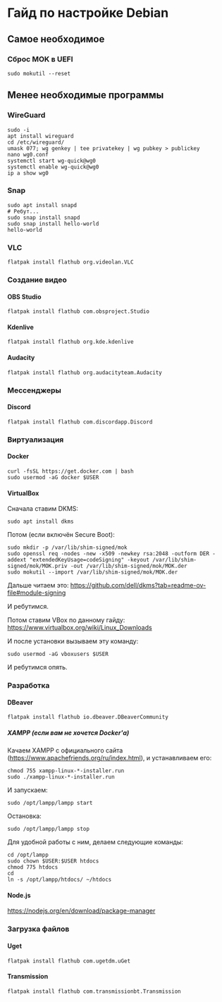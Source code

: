 # Гайд по настройке Debian

## Самое необходимое

### Сброс MOK в UEFI

```shell
sudo mokutil --reset
```

## Менее необходимые программы

### WireGuard

```shell
sudo -i
apt install wireguard
cd /etc/wireguard/
umask 077; wg genkey | tee privatekey | wg pubkey > publickey
nano wg0.conf
systemctl start wg-quick@wg0
systemctl enable wg-quick@wg0
ip a show wg0
```

### Snap

```shell
sudo apt install snapd
# Ребут...
sudo snap install snapd
sudo snap install hello-world
hello-world
```

### VLC

```shell
flatpak install flathub org.videolan.VLC
```

### Создание видео

#### OBS Studio

```shell
flatpak install flathub com.obsproject.Studio
```

#### Kdenlive

```shell
flatpak install flathub org.kde.kdenlive
```

#### Audacity

```shell
flatpak install flathub org.audacityteam.Audacity
```

### Мессенджеры

#### Discord

```shell
flatpak install flathub com.discordapp.Discord
```

### Виртуализация

#### Docker

```shell
curl -fsSL https://get.docker.com | bash
sudo usermod -aG docker $USER
```

#### VirtualBox

Сначала ставим DKMS:

```shell
sudo apt install dkms
```

Потом (если включён Secure Boot):

```shell
sudo mkdir -p /var/lib/shim-signed/mok
sudo openssl req -nodes -new -x509 -newkey rsa:2048 -outform DER -addext "extendedKeyUsage=codeSigning" -keyout /var/lib/shim-signed/mok/MOK.priv -out /var/lib/shim-signed/mok/MOK.der
sudo mokutil --import /var/lib/shim-signed/mok/MOK.der
```

Дальше читаем это: <https://github.com/dell/dkms?tab=readme-ov-file#module-signing>

И ребутимся.

Потом ставим VBox по данному гайду: <https://www.virtualbox.org/wiki/Linux_Downloads>

И после установки вызываем эту команду:

```shell
sudo usermod -aG vboxusers $USER
```

И ребутимся опять.

### Разработка

#### DBeaver

```shell
flatpak install flathub io.dbeaver.DBeaverCommunity
```

##### XAMPP (если вам не хочется Docker'а)

Качаем XAMPP с официального сайта (<https://www.apachefriends.org/ru/index.html>),
и устанавливаем его:

```shell
chmod 755 xampp-linux-*-installer.run
sudo ./xampp-linux-*-installer.run
```

И запускаем:

```shell
sudo /opt/lampp/lampp start
```

Остановка:

```shell
sudo /opt/lampp/lampp stop
```

Для удобной работы с ним, делаем следующие команды:

```shell
cd /opt/lampp
sudo chown $USER:$USER htdocs
chmod 775 htdocs
cd
ln -s /opt/lampp/htdocs/ ~/htdocs
```

#### Node.js

<https://nodejs.org/en/download/package-manager>

### Загрузка файлов

#### Uget

```shell
flatpak install flathub com.ugetdm.uGet
```

#### Transmission

```shell
flatpak install flathub com.transmissionbt.Transmission
```
